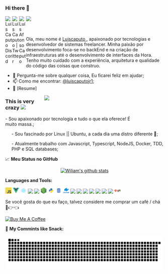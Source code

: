 ### Hi there 👋

<a href="https://discord.com/channels/790711900123562005/790711900123562007">
  <img align="left" alt="Luís Caputo Discord" width="22px" src="https://raw.githubusercontent.com/peterthehan/peterthehan/master/assets/discord.svg" />
</a>
<a href="https://twitter.com/LuisCaputojr1">
  <img align="left" alt="Luís Caputo | Twitter" width="22px" src="https://raw.githubusercontent.com/peterthehan/peterthehan/master/assets/twitter.svg" />
</a>
<a href="https://linkedin.com/in/luis-caputo-584a3315a/">
  <img align="left" alt="Luís Afonso Caputo" width="22px" src="https://raw.githubusercontent.com/peterthehan/peterthehan/master/assets/linkedin.svg" />
</a>

![](https://visitor-badge.glitch.me/badge?page_id=aliendev66.aliendev66)

<br />

Ola, meu nome é [Luiscaputo ](https://blog.abhisheknaidu.tech/), apaixonado por tecnologias e desenvolvedor de sistemas freelancer. Minha paixão por desenvolvimento foca-se no backEnd e na criação de infraestruturas até o desenvolvimento de interfaces da Hora. Tenho muito cuidado com a experiência, arquitetura e qualidade do código das coisas que construo.
  
- 💬 Pergunta-me sobre qualquer coisa, Eu ficarei feliz em ajudar;
- 📫 Como me encontrar: [@luiscaputojr1](https://twitter.com/LuisCaputojr1);
- 📝 [Resume]

<img style="margin-right: 160px" align='right' src="https://media.giphy.com/media/TucS1JF3urHJI9mlGh/giphy.gif" width='220'>

### This is very crazy <img src="https://media.giphy.com/media/MdA16VIoXKKxNE8Stk/giphy.gif" width="30">
<p style="margin-right: 90px"> 
  - Sou apaixonado por tecnologia e tudo o que ela oferece! É muito massa.;
</p>
<p style="margin-left: 20px"> 
  - Sou fascinado por Linux || Ubuntu, a cada dia uma distro diferente 🤪; 
</p>
<p style="margin-left: 20px"> 
  - Atualmente trabalho com Javascript, Typescript, NodeJS, Docker, TDD, PHP e SQL databases;
</p>
📈 <b>Meu Status no GitHub</b>
<p align="center">
  <a href="https://github.com/luiscaputo?tab=repositories">
    <img  width="500" height="auto" alt="Wiliam's github stats" 
          src="https://github-readme-stats.vercel.app/api?username=luiscaputo&show_icons=true&theme=algolia&count_private=true" />
    <!--<img width:"150em" height="auto" src="https://github-readme-stats.vercel.app/api/top-langs/?username=luiscaputo&layout=compact&langs_count=7&theme=algolia"/>-->
  </a>
</p>

**Languages and Tools:**  

<code><img height="20" src="https://raw.githubusercontent.com/github/explore/80688e429a7d4ef2fca1e82350fe8e3517d3494d/topics/javascript/javascript.png"></code>
<code><img height="20" src="https://raw.githubusercontent.com/github/explore/80688e429a7d4ef2fca1e82350fe8e3517d3494d/topics/vue/vue.png"></code>
<code><img height="20" src="https://raw.githubusercontent.com/github/explore/80688e429a7d4ef2fca1e82350fe8e3517d3494d/topics/react/react.png"></code>
<code><img height="20" src="https://cdn.jsdelivr.net/gh/devicons/devicon/icons/bootstrap/bootstrap-plain-wordmark.svg"></code>
<code><img height="20" src="https://cdn.jsdelivr.net/gh/devicons/devicon/icons/typescript/typescript-original.svg"></code>
<code><img height="20" src="https://raw.githubusercontent.com/github/explore/80688e429a7d4ef2fca1e82350fe8e3517d3494d/topics/nodejs/nodejs.png"></code>
<code><img height="20" src="https://raw.githubusercontent.com/github/explore/80688e429a7d4ef2fca1e82350fe8e3517d3494d/topics/python/python.png"></code>
<code><img height="20" src="https://raw.githubusercontent.com/github/explore/80688e429a7d4ef2fca1e82350fe8e3517d3494d/topics/sql/sql.png"></code>
<code><img height="20" src="https://raw.githubusercontent.com/github/explore/80688e429a7d4ef2fca1e82350fe8e3517d3494d/topics/docker/docker.png"></code>
<code><img height="20" src="https://cdn.jsdelivr.net/gh/devicons/devicon/icons/chrome/chrome-original.svg"></code>
<code><img height="20" src="https://cdn.jsdelivr.net/gh/devicons/devicon/icons/ubuntu/ubuntu-plain.svg"></code>
<code><img height="20" src="https://cdn.jsdelivr.net/gh/devicons/devicon/icons/yarn/yarn-original.svg"></code>
<code><img height="20" src="https://cdn.jsdelivr.net/gh/devicons/devicon/icons/postgresql/postgresql-original-wordmark.svg"></code>
<code><img height="20" src="https://cdn.jsdelivr.net/gh/devicons/devicon/icons/linux/linux-original.svg"></code>
<code><img height="20" src="https://cdn.jsdelivr.net/gh/devicons/devicon/icons/heroku/heroku-plain-wordmark.svg"></code>
<code><img height="20" src="https://cdn.jsdelivr.net/gh/devicons/devicon/icons/jest/jest-plain.svg"></code>
<code><img height="20" src="https://raw.githubusercontent.com/github/explore/80688e429a7d4ef2fca1e82350fe8e3517d3494d/topics/git/git.png"></code>

Se você gosta do que eu faço, talvez considere me comprar um café / chá 🥺👉👈

<a href="https://linkedin.com/in/luis-caputo-584a3315a/" target="_blank"><img src="https://cdn.buymeacoffee.com/buttons/v2/default-red.png" alt="Buy Me A Coffee" width="150" ></a>

🚧 **My Commints like Snack:**
<!-- works -->
![Snake animation](https://github.com/luiscaputo/luiscaputo/blob/output/github-contribution-grid-snake.svg)
<!-- works -->
